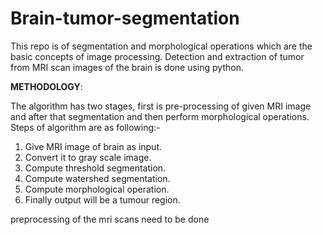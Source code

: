 # Brain-tumor-segmentation
This repo is of segmentation and morphological operations which are the basic concepts of image processing. Detection and extraction of tumor from MRI scan images of the brain is done using python.

**METHODOLOGY**: 
 
The algorithm has two stages, first is pre-processing of given MRI image and after that segmentation and then perform morphological operations. Steps of algorithm are as following:-  
1) Give MRI image of brain as input. 
2) Convert it to gray scale image. 
3) Compute threshold segmentation.  
4) Compute watershed segmentation.  
5) Compute morphological operation. 
6) Finally output will be a tumour region.  

preprocessing of the mri scans need to be done

 
 
